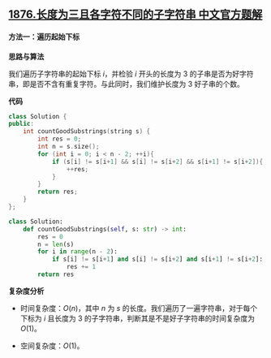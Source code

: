 ## [1876.长度为三且各字符不同的子字符串 中文官方题解](https://leetcode.cn/problems/substrings-of-size-three-with-distinct-characters/solutions/100000/chang-du-wei-san-qie-ge-zi-fu-bu-tong-de-pr6h)

#### 方法一：遍历起始下标

**思路与算法**

我们遍历子字符串的起始下标 $i$，并检验 $i$ 开头的长度为 $3$ 的子串是否为好字符串，即是否不含有重复字符。与此同时，我们维护长度为 $3$ 好子串的个数。

**代码**

```C++ [sol1-C++]
class Solution {
public:
    int countGoodSubstrings(string s) {
        int res = 0;
        int n = s.size();
        for (int i = 0; i < n - 2; ++i){
            if (s[i] != s[i+1] && s[i] != s[i+2] && s[i+1] != s[i+2]){
                ++res;
            }
        }
        return res;
    }
};
```


```Python [sol1-Python3]
class Solution:
    def countGoodSubstrings(self, s: str) -> int:
        res = 0
        n = len(s)
        for i in range(n - 2):
            if s[i] != s[i+1] and s[i] != s[i+2] and s[i+1] != s[i+2]:
                res += 1
        return res
```

**复杂度分析**

- 时间复杂度：$O(n)$，其中 $n$ 为 $s$ 的长度。我们遍历了一遍字符串，对于每个下标为 $i$ 且长度为 $3$ 的子字符串，判断其是不是好子字符串的时间复杂度为 $O(1)$。

- 空间复杂度：$O(1)$。
